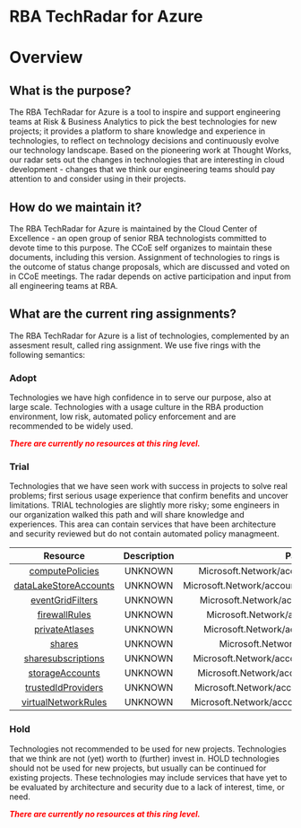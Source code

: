 
RBA TechRadar for Azure
=======================

# Overview

## What is the purpose?


The RBA TechRadar for Azure is a tool to inspire and support engineering teams at Risk & Business Analytics to pick the best technologies for new projects; it provides a platform to share knowledge and experience in technologies, to reflect on technology decisions and continuously evolve our technology landscape.  Based on the pioneering work at Thought Works, our radar sets out the changes in technologies that are interesting in cloud development - changes that we think our engineering teams should pay attention to and consider using in their projects.
## How do we maintain it?


The RBA TechRadar for Azure is maintained by the Cloud Center of Excellence - an open group of senior RBA technologists committed to devote time to this purpose.  The CCoE self organizes to maintain these documents, including this version.  Assignment of technologies to rings is the outcome of status change proposals, which are discussed and voted on in CCoE meetings.  The radar depends on active participation and input from all engineering teams at RBA.
## What are the current ring assignments?


The RBA TechRadar for Azure is a list of technologies, complemented by an assesment result, called ring assignment.  We use five rings with the following semantics:
### Adopt


Technologies we have high confidence in to serve our purpose, also at large scale.  Technologies with a usage culture in the RBA production environment, low risk, automated policy enforcement and are recommended to be widely used.  
  
***<font color="red"> There are currently no resources at this ring level. </font>***
### Trial


Technologies that we have seen work with success in projects to solve real problems;  first serious usage experience that confirm benefits and uncover limitations.  TRIAL technologies are slightly more risky; some engineers in our organization walked this path and will share knowledge and experiences.  This area can contain services that have been architecture and security reviewed but do not contain automated policy managmeent.  

|Resource|Description|Path|Status|
| :---: | :---: | :---: | :---: |
|[computePolicies](https://github.com/openrba/python-azure-techradar/blob/master/Microsoft.Network/accounts/computePolicies/README.md)|UNKNOWN|Microsoft.Network/accounts/computePolicies|TRIAL|
|[dataLakeStoreAccounts](https://github.com/openrba/python-azure-techradar/blob/master/Microsoft.Network/accounts/dataLakeStoreAccounts/README.md)|UNKNOWN|Microsoft.Network/accounts/dataLakeStoreAccounts|TRIAL|
|[eventGridFilters](https://github.com/openrba/python-azure-techradar/blob/master/Microsoft.Network/accounts/eventGridFilters/README.md)|UNKNOWN|Microsoft.Network/accounts/eventGridFilters|TRIAL|
|[firewallRules](https://github.com/openrba/python-azure-techradar/blob/master/Microsoft.Network/accounts/firewallRules/README.md)|UNKNOWN|Microsoft.Network/accounts/firewallRules|TRIAL|
|[privateAtlases](https://github.com/openrba/python-azure-techradar/blob/master/Microsoft.Network/accounts/privateAtlases/README.md)|UNKNOWN|Microsoft.Network/accounts/privateAtlases|TRIAL|
|[shares](https://github.com/openrba/python-azure-techradar/blob/master/Microsoft.Network/accounts/shares/README.md)|UNKNOWN|Microsoft.Network/accounts/shares|TRIAL|
|[sharesubscriptions](https://github.com/openrba/python-azure-techradar/blob/master/Microsoft.Network/accounts/sharesubscriptions/README.md)|UNKNOWN|Microsoft.Network/accounts/sharesubscriptions|TRIAL|
|[storageAccounts](https://github.com/openrba/python-azure-techradar/blob/master/Microsoft.Network/accounts/storageAccounts/README.md)|UNKNOWN|Microsoft.Network/accounts/storageAccounts|TRIAL|
|[trustedIdProviders](https://github.com/openrba/python-azure-techradar/blob/master/Microsoft.Network/accounts/trustedIdProviders/README.md)|UNKNOWN|Microsoft.Network/accounts/trustedIdProviders|TRIAL|
|[virtualNetworkRules](https://github.com/openrba/python-azure-techradar/blob/master/Microsoft.Network/accounts/virtualNetworkRules/README.md)|UNKNOWN|Microsoft.Network/accounts/virtualNetworkRules|TRIAL|

### Hold


Technologies not recommended to be used for new projects. Technologies that we think are not (yet) worth to (further) invest in.  HOLD technologies should not be used for new projects, but usually can be continued for existing projects.  These technologies may include services that have yet to be evaluated by architecture and security due to a lack of interest, time, or need.  
  
***<font color="red"> There are currently no resources at this ring level. </font>***